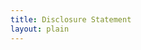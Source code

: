 ```yaml
--- 
title: Disclosure Statement
layout: plain
---
```

<script type="text/javascript" src="https://form.jotform.co/jsform/40077252535855"></script>